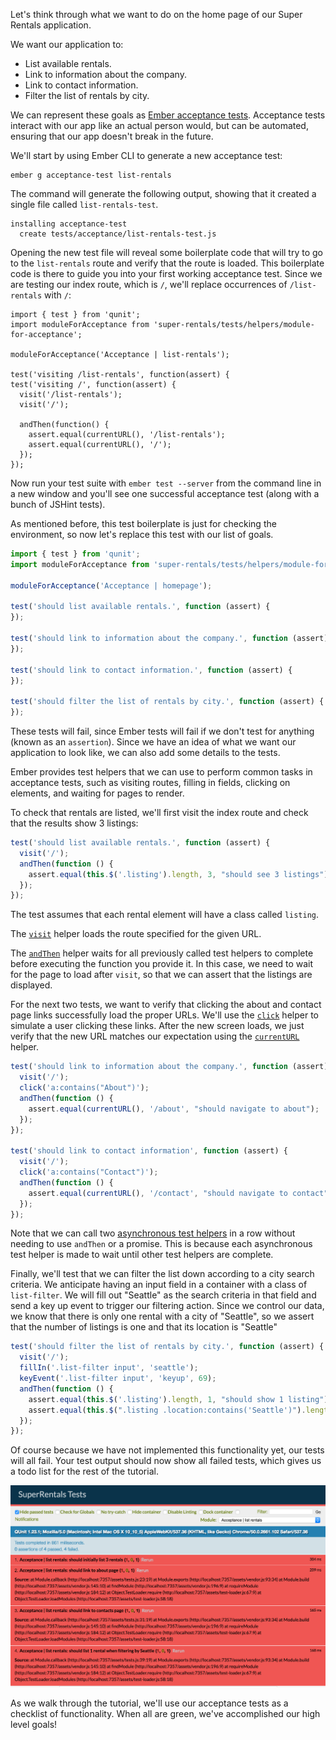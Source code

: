Let's think through what we want to do on the home page of our Super Rentals application.

We want our application to:

* List available rentals.
* Link to information about the company.
* Link to contact information.
* Filter the list of rentals by city.

We can represent these goals as [Ember acceptance tests](../../testing/acceptance/).
Acceptance tests interact with our app like an actual person would, but can be automated, ensuring that our app doesn't break in the future.

We'll start by using Ember CLI to generate a new acceptance test:

```shell
ember g acceptance-test list-rentals
```

The command will generate the following output, showing that it created a single file called `list-rentals-test`.

```shell
installing acceptance-test
  create tests/acceptance/list-rentals-test.js
```

Opening the new test file will reveal some boilerplate code that will try to go to the `list-rentals` route and verify that the route is loaded.
This boilerplate code is there to guide you into your first working acceptance test.
Since we are testing our index route, which is `/`, we'll replace occurrences of `/list-rentals` with `/`:

```javascript{-6,+7,-8,+9,-12,+13}
import { test } from 'qunit';
import moduleForAcceptance from 'super-rentals/tests/helpers/module-for-acceptance';

moduleForAcceptance('Acceptance | list-rentals');

test('visiting /list-rentals', function(assert) {
test('visiting /', function(assert) {
  visit('/list-rentals');
  visit('/');

  andThen(function() {
    assert.equal(currentURL(), '/list-rentals');
    assert.equal(currentURL(), '/');
  });
});
```

Now run your test suite with `ember test --server` from the command line in a new window and you'll see one successful acceptance test (along with a bunch of JSHint tests).

As mentioned before, this test boilerplate is just for checking the environment, so now let's replace this test with our list of goals.

```/tests/acceptance/list-rentals-test.js
import { test } from 'qunit';
import moduleForAcceptance from 'super-rentals/tests/helpers/module-for-acceptance';

moduleForAcceptance('Acceptance | homepage');

test('should list available rentals.', function (assert) {
});

test('should link to information about the company.', function (assert) {
});

test('should link to contact information.', function (assert) {
});

test('should filter the list of rentals by city.', function (assert) {
});
```

These tests will fail, since Ember tests will fail if we don't test for anything
(known as an `assertion`).
Since we have an idea of what we want our application to look like, we can also add some details to the tests.

Ember provides test helpers that we can use to perform common tasks in acceptance
tests, such as visiting routes, filling in fields, clicking on elements, and
waiting for pages to render.

To check that rentals are listed, we'll first visit the index route and check that the results show 3 listings:

```/tests/acceptance/list-rentals-test.js
test('should list available rentals.', function (assert) {
  visit('/');
  andThen(function () {
    assert.equal(this.$('.listing').length, 3, "should see 3 listings");
  });
});
```
The test assumes that each rental element will have a class called `listing`.

The [`visit`](http://emberjs.com/api/classes/Ember.Test.html#method_visit) helper loads the route specified for the given URL.

The [`andThen`](../../testing/acceptance/#toc_wait-helpers) helper waits for all previously called test helpers to complete before executing the function you provide it.
In this case, we need to wait for the page to load after `visit`, so that we can assert that the listings are displayed.

For the next two tests, we want to verify that clicking the about and contact page links successfully load the proper URLs.
We'll use the [`click`](http://emberjs.com/api/classes/Ember.Test.html#method_click) helper to simulate a user clicking these links.
After the new screen loads, we just verify that the new URL matches our expectation using the [`currentURL`](http://emberjs.com/api/classes/Ember.Test.html#method_currentURL) helper.

```/tests/acceptance/list-rentals-test.js
test('should link to information about the company.', function (assert) {
  visit('/');
  click('a:contains("About")');
  andThen(function () {
    assert.equal(currentURL(), '/about', "should navigate to about");
  });
});

test('should link to contact information', function (assert) {
  visit('/');
  click('a:contains("Contact")');
  andThen(function () {
    assert.equal(currentURL(), '/contact', "should navigate to contact");
  });
});
```
Note that we can call two [asynchronous test helpers](../../testing/acceptance/#toc_asynchronous-helpers) in a row without needing to use `andThen` or a promise.
This is because each asynchronous test helper is made to wait until other test helpers are complete.

Finally, we'll test that we can filter the list down according to a city search criteria.
We anticipate having an input field in a container with a class of `list-filter`.
We will fill out "Seattle" as the search criteria in that field and send a key up event to trigger our filtering action.
Since we control our data, we know that there is only one rental with a city of "Seattle", so we assert that the number of listings is one and that its location is "Seattle"

```/tests/acceptance/list-rentals-test.js
test('should filter the list of rentals by city.', function (assert) {
  visit('/');
  fillIn('.list-filter input', 'seattle');
  keyEvent('.list-filter input', 'keyup', 69);
  andThen(function () {
    assert.equal(this.$('.listing').length, 1, "should show 1 listing");
    assert.equal(this.$(".listing .location:contains('Seattle')").length, 1, "should contain 1 listing with location Seattle");
  });
});
```

Of course because we have not implemented this functionality yet, our tests will all fail.
Your test output should now show all failed tests, which gives us a todo list for the rest of the tutorial.

![failing tests](../../images/acceptance-test/failed-acceptance-tests.png)

As we walk through the tutorial, we'll use our acceptance tests as a checklist of functionality.
When all are green, we've accomplished our high level goals!
